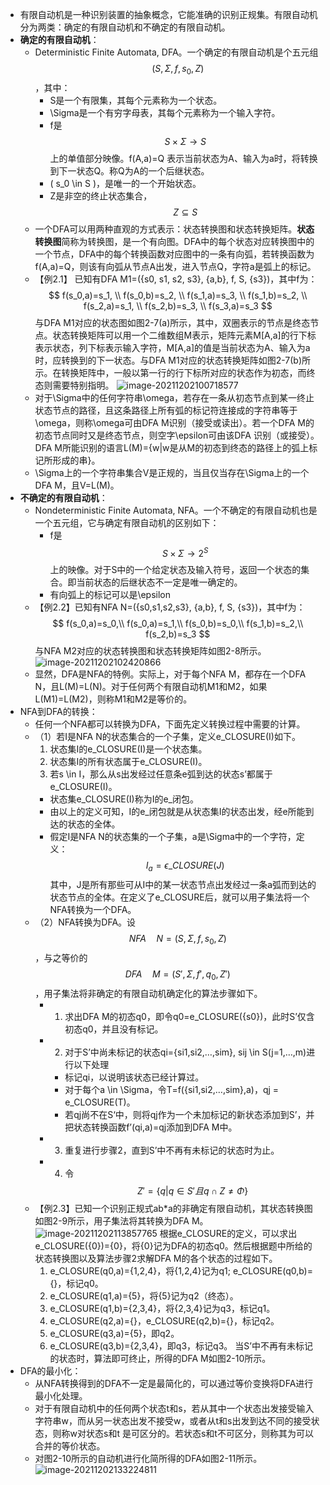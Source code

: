 - 有限自动机是一种识别装置的抽象概念，它能准确的识别正规集。有限自动机分为两类：确定的有限自动机和不确定的有限自动机。
- **确定的有限自动机**：
	- Deterministic Finite Automata, DFA。一个确定的有限自动机是个五元组 $$(S, \Sigma, f, s_0, Z)$$ ，其中：
		- S是一个有限集，其每个元素称为一个状态。
		- \Sigma是一个有穷字母表，其每个元素称为一个输入字符。
		- f是 $$S \times \Sigma \to S$$ 上的单值部分映像。f(A,a)=Q 表示当前状态为A、输入为a时，将转换到下一状态Q。称Q为A的一个后继状态。
		- \( s_0 \in S \)，是唯一的一个开始状态。
		- Z是非空的终止状态集合，$$Z \subseteq S$$
	- 一个DFA可以用两种直观的方式表示：状态转换图和状态转换矩阵。**状态转换图**简称为转换图，是一个有向图。DFA中的每个状态对应转换图中的一个节点，DFA中的每个转换函数对应图中的一条有向弧，若转换函数为f(A,a)=Q，则该有向弧从节点A出发，进入节点Q，字符a是弧上的标记。
	- 【例2.1】 已知有DFA M1=({s0, s1, s2, s3}, {a,b}, f, S, {s3})，其中f为：
	  $$
	  f(s_0,a)=s_1, \\
	  f(s_0,b)=s_2, \\
	  f(s_1,a)=s_3, \\
	  f(s_1,b)=s_2, \\
	  f(s_2,a)=s_1, \\
	  f(s_2,b)=s_3, \\
	  f(s_3,a)=s_3
	  $$
	  与DFA M1对应的状态图如图2-7(a)所示，其中，双圈表示的节点是终态节点。状态转换矩阵可以用一个二维数组M表示，矩阵元素M[A,a]的行下标表示状态，列下标表示输入字符，M[A,a]的值是当前状态为A、输入为a时，应转换到的下一状态。与DFA M1对应的状态转换矩阵如图2-7(b)所示。在转换矩阵中，一般以第一行的行下标所对应的状态作为初态，而终态则需要特别指明。
	  ![image-20211202100718577](https://img.mhugh.net/typora/image-20211202100718577.png)
	- 对于\Sigma中的任何字符串\omega，若存在一条从初态节点到某一终止状态节点的路径，且这条路径上所有弧的标记符连接成的字符串等于\omega，则称\omega可由DFA M识别（接受或读出）。若一个DFA M的初态节点同时又是终态节点，则空字\epsilon可由该DFA 识别（或接受）。DFA M所能识别的语言L(M)={w|w是从M的初态到终态的路径上的弧上标记所形成的串}。
	- \Sigma上的一个字符串集合V是正规的，当且仅当存在\Sigma上的一个DFA M，且V=L(M)。
- **不确定的有限自动机**：
	- Nondeterministic Finite Automata, NFA。一个不确定的有限自动机也是一个五元组，它与确定有限自动机的区别如下：
		- f是 $$S \times \Sigma \to 2^S$$ 上的映像。对于S中的一个给定状态及输入符号，返回一个状态的集合。即当前状态的后继状态不一定是唯一确定的。
		- 有向弧上的标记可以是\epsilon
	- 【例2.2】已知有NFA N=({s0,s1,s2,s3}, {a,b}, f, S, {s3})，其中f为：
	  $$
	  f(s_0,a)=s_0,\\
	  f(s_0,a)=s_1,\\
	  f(s_0,b)=s_0,\\
	  f(s_1,b)=s_2,\\
	  f(s_2,b)=s_3
	  $$
	  与NFA M2对应的状态转换图和状态转换矩阵如图2-8所示。
	  ![image-20211202102420866](https://img.mhugh.net/typora/image-20211202102420866.png)
	- 显然，DFA是NFA的特例。实际上，对于每个NFA M，都存在一个DFA N，且L(M)=L(N)。对于任何两个有限自动机M1和M2，如果L(M1)=L(M2)，则称M1和M2是等价的。
- NFA到DFA的转换：
	- 任何一个NFA都可以转换为DFA，下面先定义转换过程中需要的计算。
	- （1）若I是NFA N的状态集合的一个子集，定义e_CLOSURE(I)如下。
	  1. 状态集I的e_CLOSURE(I)是一个状态集。
	  2. 状态集I的所有状态属于e_CLOSURE(I)。
	  3. 若s \in I，那么从s出发经过任意条e弧到达的状态s’都属于e_CLOSURE(I)。
		- 状态集e_CLOSURE(I)称为I的e_闭包。
		- 由以上的定义可知，I的e_闭包就是从状态集I的状态出发，经e所能到达的状态的全体。
		- 假定I是NFA N的状态集的一个子集，a是\Sigma中的一个字符，定义：
		  $$
		  I_a = \epsilon\_CLOSURE(J)
		  $$
		  其中，J是所有那些可从I中的某一状态节点出发经过一条a弧而到达的状态节点的全体。在定义了e_CLOSURE后，就可以用子集法将一个NFA转换为一个DFA。
	- （2）NFA转换为DFA。设 $$NFA\quad N = (S, \Sigma, f, s_0, Z)$$，与之等价的 $$DFA\quad M=(S', \Sigma, f', q_0, Z')$$，用子集法将非确定的有限自动机确定化的算法步骤如下。
		- 1. 求出DFA M的初态q0，即令q0=e_CLOSURE({s0})，此时S’仅含初态q0，并且没有标记。
		- 2. 对于S’中尚未标记的状态qi={si1,si2,…,sim}, sij \in S(j=1,…,m)进行以下处理
			- 标记qi，以说明该状态已经计算过。
			- 对于每个a \in \Sigma，令T=f({si1,si2,…,sim},a)，qj = e_CLOSURE(T)。
			- 若qj尚不在S‘中，则将qj作为一个未加标记的新状态添加到S’，并把状态转换函数f’(qi,a)=qj添加到DFA M中。
		- 3. 重复进行步骤2，直到S’中不再有未标记的状态时为止。
		- 4. 令 $$Z' = \{q|q \in S' 且 q \cap Z \neq \Phi\}$$
	- 【例2.3】已知一个识别正规式ab\*a的非确定有限自动机，其状态转换图如图2-9所示，用子集法将其转换为DFA M。
	  ![image-20211202113857765](https://img.mhugh.net/typora/image-20211202113857765.png)
	  根据e_CLOSURE的定义，可以求出e_CLOSURE({0})={0}，将{0}记为DFA的初态q0。然后根据题中所给的状态转换图以及算法步骤2求解DFA M的各个状态的过程如下。
	  1. e_CLOSURE(q0,a)={1,2,4}，将{1,2,4}记为q1; e_CLOSURE(q0,b)={}，标记q0。
	  2. e_CLOSURE(q1,a)={5}，将{5}记为q2（终态）。
	  3. e_CLOSURE(q1,b)={2,3,4}，将{2,3,4}记为q3，标记q1。
	  4. e_CLOSURE(q2,a)={}，e_CLOSURE(q2,b)={}，标记q2。
	  5. e_CLOSURE(q3,a)={5}，即q2。
	  6. e_CLOSURE(q3,b)={2,3,4}，即q3，标记q3。
	  当S’中不再有未标记的状态时，算法即可终止，所得的DFA M如图2-10所示。
- DFA的最小化：
	- 从NFA转换得到的DFA不一定是最简化的，可以通过等价变换将DFA进行最小化处理。
	- 对于有限自动机中的任何两个状态t和s，若从其中一个状态出发接受输入字符串w，而从另一状态出发不接受w，或者从t和s出发到达不同的接受状态，则称w对状态s和t 是可区分的。若状态s和t不可区分，则称其为可以合并的等价状态。
	- 对图2-10所示的自动机进行化简所得的DFA如图2-11所示。
	  ![image-20211202133224811](https://img.mhugh.net/typora/image-20211202133224811.png)